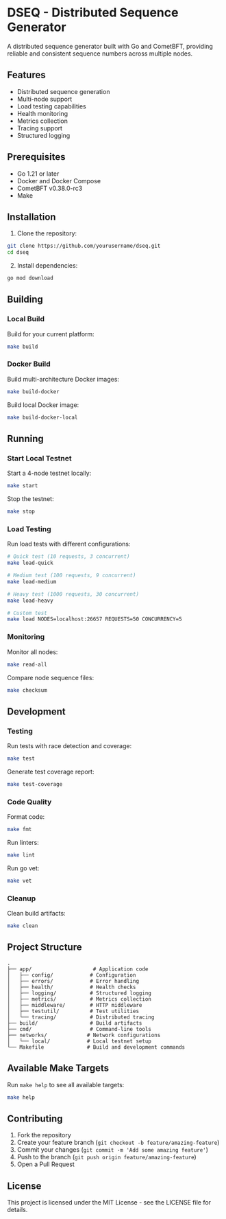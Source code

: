 # DSEQ - Distributed Sequence Generator

A distributed sequence generator built with Go and CometBFT, providing reliable and consistent sequence numbers across multiple nodes.

## Features

- Distributed sequence generation
- Multi-node support
- Load testing capabilities
- Health monitoring
- Metrics collection
- Tracing support
- Structured logging

## Prerequisites

- Go 1.21 or later
- Docker and Docker Compose
- CometBFT v0.38.0-rc3
- Make

## Installation

1. Clone the repository:
```bash
git clone https://github.com/yourusername/dseq.git
cd dseq
```

2. Install dependencies:
```bash
go mod download
```

## Building

### Local Build
Build for your current platform:
```bash
make build
```

### Docker Build
Build multi-architecture Docker images:
```bash
make build-docker
```

Build local Docker image:
```bash
make build-docker-local
```

## Running

### Start Local Testnet
Start a 4-node testnet locally:
```bash
make start
```

Stop the testnet:
```bash
make stop
```

### Load Testing

Run load tests with different configurations:

```bash
# Quick test (10 requests, 3 concurrent)
make load-quick

# Medium test (100 requests, 9 concurrent)
make load-medium

# Heavy test (1000 requests, 30 concurrent)
make load-heavy

# Custom test
make load NODES=localhost:26657 REQUESTS=50 CONCURRENCY=5
```

### Monitoring

Monitor all nodes:
```bash
make read-all
```

Compare node sequence files:
```bash
make checksum
```

## Development

### Testing
Run tests with race detection and coverage:
```bash
make test
```

Generate test coverage report:
```bash
make test-coverage
```

### Code Quality
Format code:
```bash
make fmt
```

Run linters:
```bash
make lint
```

Run go vet:
```bash
make vet
```

### Cleanup
Clean build artifacts:
```bash
make clean
```

## Project Structure

```
.
├── app/                    # Application code
│   ├── config/            # Configuration
│   ├── errors/            # Error handling
│   ├── health/            # Health checks
│   ├── logging/           # Structured logging
│   ├── metrics/           # Metrics collection
│   ├── middleware/        # HTTP middleware
│   ├── testutil/          # Test utilities
│   └── tracing/           # Distributed tracing
├── build/                 # Build artifacts
├── cmd/                   # Command-line tools
├── networks/             # Network configurations
│   └── local/            # Local testnet setup
└── Makefile              # Build and development commands
```

## Available Make Targets

Run `make help` to see all available targets:

```bash
make help
```

## Contributing

1. Fork the repository
2. Create your feature branch (`git checkout -b feature/amazing-feature`)
3. Commit your changes (`git commit -m 'Add some amazing feature'`)
4. Push to the branch (`git push origin feature/amazing-feature`)
5. Open a Pull Request

## License

This project is licensed under the MIT License - see the LICENSE file for details.
